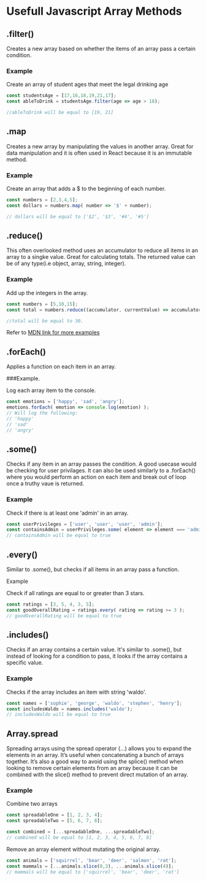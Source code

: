 # Usefull Javascript Array Methods

## .filter()
Creates a new array based on whether the items of an array pass a certain condition.

### Example 
Create an array of student ages that meet the legal drinking age

```js
const studentsAge = [17,16,18,19,21,17];
const ableToDrink = studentsAge.filter(age => age > 18);

//ableToDrink will be equal to [19, 21]
```
## .map
Creates a new array by manipulating the values in another array. Great for data manipulation and it is often used in React because it is an immutable method.

### Example

Create an array that adds a $ to the beginning of each number.

```js
const numbers = [2,3,4,5];
const dollars = numbers.map( number => '$' + number);

// dollars will be equal to ['$2', '$3', '#4', '#5']
```
## .reduce()
This often overlooked method uses an accumulator to reduce all items in an array to a singke value. Great for calculating totals. The returned value can be of any type(i.e object, array, string, integer).

### Example
Add up the integers in the array.

```js
const numbers = [5,10,15];
const total = numbers.reduce((accumulator, currentValue) => accumulator + currentValue);

//total will be equal to 30.
```
Refer to [MDN link for more examples](https://developer.mozilla.org/en-US/docs/Web/JavaScript/Reference/Global_Objects/Array/reduce)

## .forEach()
Applies a function on each item in an array.

###Example.

Log each array item to the console.

```js
const emotions = ['happy', 'sad', 'angry'];
emotions.forEach( emotion => console.log(emotion) );
// Will log the following:
// 'happy'
// 'sad'
// 'angry'
```
## .some()

Checks if any item in an array passes the condition. A good usecase would be checking for user privilages. It can also be used similarly to a .forEach() where you would perform an action on each item and break out of loop once a truthy vaue is returned.

### Example
Check if there is at least one 'admin' in an array.

```js
const userPrivileges = ['user', 'user', 'user', 'admin'];
const containsAdmin = userPrivileges.some( element => element === 'admin');
// containsAdmin will be equal to true

```

## .every()
Similar to .some(), but checks if all items in an array pass a function.

Example 

Check if all ratings are equal to or greater than 3 stars.

```js
const ratings = [3, 5, 4, 3, 5];
const goodOverallRating = ratings.every( rating => rating >= 3 );
// goodOverallRating will be equal to true
```

## .includes()
Checks if an array contains a certain value. It's similar to .some(), but instead of looking for a condition to pass, it looks if the array contains a specific value.

### Example

Checks if the array includes an item with string 'waldo'.

```js
const names = ['sophie', 'george', 'waldo', 'stephen', 'henry'];
const includesWaldo = names.includes('waldo');
// includesWaldo will be equal to true
```
## Array.spread
Spreading arrays using the spread operator (...) allows you to expand the elements in an array. It’s useful when concatenating a bunch of arrays together. It’s also a good way to avoid using the splice() method when looking to remove certain elements from an array because it can be combined with the slice() method to prevent direct mutation of an array.

### Example
Combine two arrays

```js
const spreadableOne = [1, 2, 3, 4];
const spreadableTwo = [5, 6, 7, 8];

const combined = [...spreadableOne, ...spreadableTwo];
// combined will be equal to [1, 2, 3, 4, 5, 6, 7, 8]
```
Remove an array element without mutating the original array.
```js
const animals = ['squirrel', 'bear', 'deer', 'salmon', 'rat'];
const mammals = [...animals.slice(0,3), ...animals.slice(4)];
// mammals will be equal to ['squirrel', 'bear', 'deer', 'rat']
```
